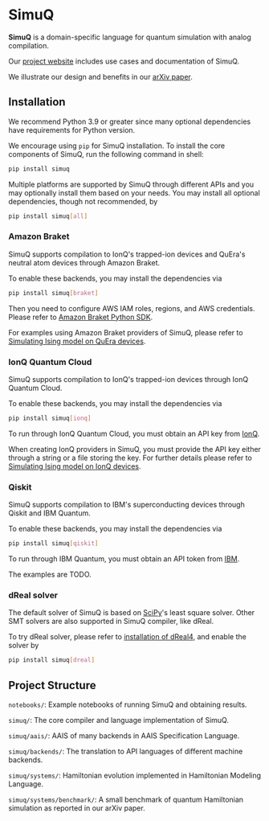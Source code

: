 # SimuQ

**SimuQ** is a domain-specific language for quantum simulation with analog compilation.

Our [project website](https://pickspeng.github.io/SimuQ/) includes use cases and documentation of SimuQ.

We illustrate our design and benefits in our [arXiv paper](https://arxiv.org/abs/2303.02775).

## Installation

We recommend Python 3.9 or greater since many optional dependencies have requirements for Python version.

We encourage using ``pip`` for SimuQ installation. To install the core components of SimuQ, run the following command in shell:

```bash
pip install simuq
```

Multiple platforms are supported by SimuQ through different APIs and you may optionally install them based on your needs. You may install all optional dependencies, though not recommended, by

```bash
pip install simuq[all]
```

### Amazon Braket

SimuQ supports compilation to IonQ's trapped-ion devices and QuEra's neutral atom devices through Amazon Braket.

To enable these backends, you may install the dependencies via

```bash
pip install simuq[braket]
```

Then you need to configure AWS IAM roles, regions, and AWS credentials. Please refer to [Amazon Braket Python SDK](https://github.com/aws/amazon-braket-sdk-python).

For examples using Amazon Braket providers of SimuQ, please refer to [Simulating Ising model on QuEra devices](https://github.com/PicksPeng/SimuQ/blob/main/notebooks/ising_quera.ipynb).

### IonQ Quantum Cloud

SimuQ supports compilation to IonQ's trapped-ion devices through IonQ Quantum Cloud.

To enable these backends, you may install the dependencies via

```bash
pip install simuq[ionq]
```

To run through IonQ Quantum Cloud, you must obtain an API key from [IonQ](https://ionq.com/quantum-cloud).

When creating IonQ providers in SimuQ, you must provide the API key either through a string or a file storing the key. For further details please refer to [Simulating Ising model on IonQ devices](https://github.com/PicksPeng/SimuQ/blob/main/notebooks/ising_ionq.ipynb).

### Qiskit

SimuQ supports compilation to IBM's superconducting devices through Qiskit and IBM Quantum.

To enable these backends, you may install the dependencies via

```bash
pip install simuq[qiskit]
```

To run through IBM Quantum, you must obtain an API token from [IBM](https://quantum-computing.ibm.com/).

The examples are TODO.

### dReal solver

The default solver of SimuQ is based on [SciPy](https://scipy.org/)'s least square solver. Other SMT solvers are also supported in SimuQ compiler, like dReal.

To try dReal solver, please refer to [installation of dReal4](https://github.com/dreal/dreal4), and enable the solver by

```bash
pip install simuq[dreal]
```

## Project Structure

`notebooks/`: Example notebooks of running SimuQ and obtaining results.

`simuq/`: The core compiler and language implementation of SimuQ.

`simuq/aais/`: AAIS of many backends in AAIS Specification Language.

`simuq/backends/`: The translation to API languages of different machine backends.

`simuq/systems/`: Hamiltonian evolution implemented in Hamiltonian Modeling Language.

`simuq/systems/benchmark/`: A small benchmark of quantum Hamiltonian simulation as reported in our arXiv paper.




